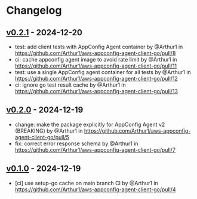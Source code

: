 # Changelog

## [v0.2.1](https://github.com/Arthur1/aws-appconfig-agent-client-go/compare/v0.2.0...v0.2.1) - 2024-12-20
- test: add client tests with AppConfig Agent container by @Arthur1 in https://github.com/Arthur1/aws-appconfig-agent-client-go/pull/8
- ci: cache appconfig agent image to avoid rate limit by @Arthur1 in https://github.com/Arthur1/aws-appconfig-agent-client-go/pull/11
- test: use a single AppConfig agent container for all tests by @Arthur1 in https://github.com/Arthur1/aws-appconfig-agent-client-go/pull/12
- ci: ignore go test result cache by @Arthur1 in https://github.com/Arthur1/aws-appconfig-agent-client-go/pull/13

## [v0.2.0](https://github.com/Arthur1/aws-appconfig-agent-client-go/compare/v0.1.0...v0.2.0) - 2024-12-19
- change: make the package explicitly for AppConfig Agent v2 (BREAKING) by @Arthur1 in https://github.com/Arthur1/aws-appconfig-agent-client-go/pull/5
- fix: correct error response schema by @Arthur1 in https://github.com/Arthur1/aws-appconfig-agent-client-go/pull/7

## [v0.1.0](https://github.com/Arthur1/aws-appconfig-agent-client-go/commits/v0.1.0) - 2024-12-19
- [ci] use setup-go cache on main branch CI by @Arthur1 in https://github.com/Arthur1/aws-appconfig-agent-client-go/pull/4
